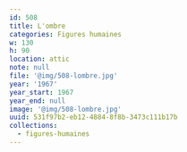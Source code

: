 ```yaml
---
id: 508
title: L'ombre
categories: Figures humaines
w: 130
h: 90
location: attic
note: null
file: '@img/508-lombre.jpg'
year: '1967'
year_start: 1967
year_end: null
image: '@img/508-lombre.jpg'
uuid: 531f97b2-eb12-4884-8f8b-3473c111b17b
collections:
  - figures-humaines
---
```


